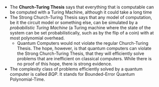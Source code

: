 - The **Church-Turing Thesis** says that everything that is computable can be computed with a Turing Machine, although it could take a long time
- The Strong Church-Turing Thesis says that any model of computation, be it the circuit model or something else, can be simulated by a *probabilistic Turing Machine* (a Turing machine where the state of the system can be set probabilistically, such as by the flip of a coin) with at most polynomial overhead.
	- Quantum Computers would not violate the regular Church-Turing Thesis. The hope, however, is that quantum computers can violate the Strong Church-Turing Thesis, that they will efficiently solve problems that are inefficient on classical computers. While there is no proof of this hope, there is strong evidence. 
- The complexity class of problems efficiently solved by a quantum computer is called $BQP$. It stands for Bounded-Error Quantum Polynomial-Time. 